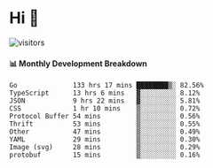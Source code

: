# Hi 👋
 
![visitors](https://visitor-badge.glitch.me/badge?page_id=sorcererxw.sorcererx)

#### 📊 Monthly Development Breakdown

<!--START_SECTION:waka-->
```text
Go              133 hrs 17 mins ████████▒░ 82.56%
TypeScript      13 hrs 6 mins   ▓░░░░░░░░░ 8.12%
JSON            9 hrs 22 mins   ▓░░░░░░░░░ 5.81%
CSS             1 hr 10 mins    ▒░░░░░░░░░ 0.72%
Protocol Buffer 54 mins         ▒░░░░░░░░░ 0.56%
Thrift          53 mins         ▒░░░░░░░░░ 0.55%
Other           47 mins         ▒░░░░░░░░░ 0.49%
YAML            29 mins         ▒░░░░░░░░░ 0.30%
Image (svg)     28 mins         ▒░░░░░░░░░ 0.29%
protobuf        15 mins         ▒░░░░░░░░░ 0.16%
```
<!--END_SECTION:waka-->
